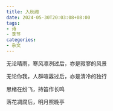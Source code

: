 ```yaml
---
title: 入秋阙
date: 2024-05-30T20:03:08+08:00
tags:
- 诗
- 季节
categories:
- 杂文
---
```

无论晴雨，寒风凛冽过后，亦是寂寥的风景

无论你我，人群喧嚣过后，亦是清冷的独行

思绪在纷飞，持笛作长鸣

落花凋腐后，明月照晚亭
